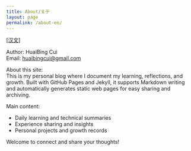 ```yaml
---
title: About/关于
layout: page
permalink: /about-en/
---
```


<p><a href="/about-cn/">[汉文]</a></p>

Author: HuaiBing Cui  
Email: huaibingcui@gmail.com  

About this site:  
This is my personal blog where I document my learning, reflections, and growth. Built with GitHub Pages and Jekyll, it supports Markdown writing and automatically generates static web pages for easy sharing and archiving.

Main content:  
- Daily learning and technical summaries  
- Experience sharing and insights  
- Personal projects and growth records

Welcome to connect and share your thoughts!